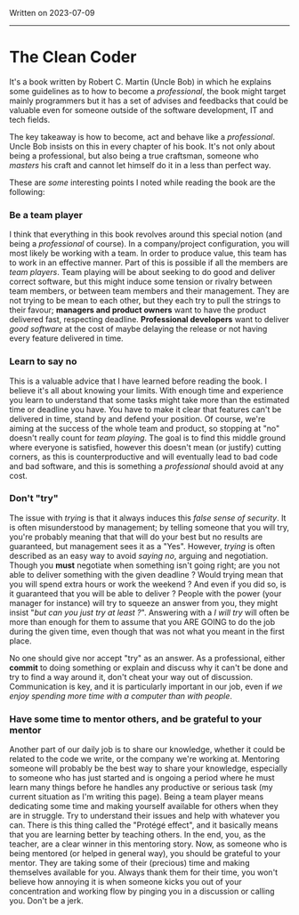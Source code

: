 Written on 2023-07-09

----

# The Clean Coder

It's a book written by Robert C. Martin (Uncle Bob) in which he explains some guidelines as to how to become a *professional*, the book might target mainly programmers but it has a set of advises and feedbacks that could be valuable even for someone outside of the software development, IT and tech fields.

The key takeaway is how to become, act and behave like a *professional*. Uncle Bob insists on this in every chapter of his book.
It's not only about being a professional, but also being a true craftsman, someone who *masters* his craft and cannot let himself do it in a less than perfect way.

These are *some* interesting points I noted while reading the book are the following:

### Be a team player

I think that everything in this book revolves around this special notion (and being a *professional* of course).
In a company/project configuration, you will most likely be working with a team. In order to produce value, this team has to work in an effective manner. Part of this is possible if all the members are *team players*. Team playing will be about seeking to do good and deliver correct software, but this might induce some tension or rivalry between team members, or between team members and their management.
They are not trying to be mean to each other, but they each try to pull the strings to their favour; **managers and product owners** want to have the product delivered fast, respecting deadline. **Professional developers** want to deliver *good software* at the cost of maybe delaying the release or not having every feature delivered in time.

### Learn to say no

This is a valuable advice that I have learned before reading the book. I believe it's all about knowing your limits.
With enough time and experience you learn to understand that some tasks might take more than the estimated time or deadline you have.
You have to make it clear that features can't be delivered in time, stand by and defend your position. Of course, we're aiming at the success of the whole team and product, so stopping at "no" doesn't really count for *team playing*. The goal is to find this middle ground where everyone is satisfied, however this doesn't mean (or justify) cutting corners, as this is counterproductive and will eventually lead to bad code and bad software, and this is something a *professional* should avoid at any cost.

### Don't "try"

The issue with *trying* is that it always induces this *false sense of security*. It is often misunderstood by management; by telling someone that you will try, you're probably meaning that that will do your best but no results are guaranteed, but management sees it as a "Yes".
However, *trying* is often described as an easy way to avoid *saying no*, arguing and negotiation.
Though you **must** negotiate when something isn't going right; are you not able to deliver something with the given deadline ? Would trying mean that you will spend extra hours or work the weekend ? And even if you did so, is it guaranteed that you will be able to deliver ?
People with the power (your manager for instance) will try to squeeze an answer from you, they might insist "*but can you just try at least ?*". Answering with a *I will try* will often be more than enough for them to assume that you ARE GOING to do the job during the given time, even though that was not what you meant in the first place.

No one should give nor accept "try" as an answer. As a professional, either **commit** to doing something or explain and discuss why it can't be done and try to find a way around it, don't cheat your way out of discussion. Communication is key, and it is particularly important in our job, even if *we enjoy spending more time with a computer than with people*.

### Have some time to mentor others, and be grateful to your mentor

Another part of our daily job is to share our knowledge, whether it could be related to the code we write, or the company we're working at.
Mentoring someone will probably be the best way to share your knowledge, especially to someone who has just started and is ongoing a period where he must learn many things before he handles any productive or serious task (my current situation as I'm writing this page).
Being a team player means dedicating some time and making yourself available for others when they are in struggle. Try to understand their issues and help with whatever you can. There is this thing called the "Protégé effect", and it basically means that you are learning better by teaching others. In the end, you, as the teacher, are a clear winner in this mentoring story.
Now, as someone who is being mentored (or helped in general way), you should be grateful to your mentor. They are taking some of their (precious) time and making themselves available for you. Always thank them for their time, you won't believe how annoying it is when someone kicks you out of your concentration and working flow by pinging you in a discussion or calling you. Don't be a jerk.
